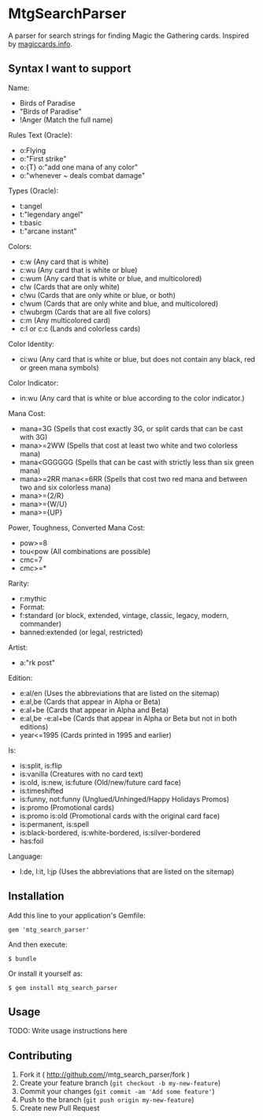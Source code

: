 # MtgSearchParser

A parser for search strings for finding Magic the Gathering cards. Inspired by
[magiccards.info](http://magiccards.info).

## Syntax I want to support

Name:

* Birds of Paradise
* "Birds of Paradise"
* !Anger (Match the full name)

Rules Text (Oracle):

* o:Flying
* o:"First strike"
* o:{T} o:"add one mana of any color"
* o:"whenever ~ deals combat damage"

Types (Oracle):

* t:angel
* t:"legendary angel"
* t:basic
* t:"arcane instant"

Colors:

* c:w (Any card that is white)
* c:wu (Any card that is white or blue)
* c:wum (Any card that is white or blue, and multicolored)
* c!w (Cards that are only white)
* c!wu (Cards that are only white or blue, or both)
* c!wum (Cards that are only white and blue, and multicolored)
* c!wubrgm (Cards that are all five colors)
* c:m (Any multicolored card)
* c:l or c:c (Lands and colorless cards)

Color Identity:

* ci:wu (Any card that is white or blue, but does not contain any black, red or green mana symbols)

Color Indicator:

* in:wu (Any card that is white or blue according to the color indicator.)

Mana Cost:

* mana=3G (Spells that cost exactly 3G, or split cards that can be cast with 3G)
* mana>=2WW (Spells that cost at least two white and two colorless mana)
* mana<GGGGGG (Spells that can be cast with strictly less than six green mana)
* mana>=2RR mana<=6RR (Spells that cost two red mana and between two and six colorless mana)
* mana>={2/R}
* mana>={W/U}
* mana>={UP}

Power, Toughness, Converted Mana Cost:

* pow>=8
* tou<pow (All combinations are possible)
* cmc=7
* cmc>=*

Rarity:

* r:mythic
* Format:
* f:standard (or block, extended, vintage, classic, legacy, modern, commander)
* banned:extended (or legal, restricted)

Artist:

* a:"rk post"

Edition:

* e:al/en (Uses the abbreviations that are listed on the sitemap)
* e:al,be (Cards that appear in Alpha or Beta)
* e:al+be (Cards that appear in Alpha and Beta)
* e:al,be -e:al+be (Cards that appear in Alpha or Beta but not in both editions)
* year<=1995 (Cards printed in 1995 and earlier)

Is:

* is:split, is:flip
* is:vanilla (Creatures with no card text)
* is:old, is:new, is:future (Old/new/future card face)
* is:timeshifted
* is:funny, not:funny (Unglued/Unhinged/Happy Holidays Promos)
* is:promo (Promotional cards)
* is:promo is:old (Promotional cards with the original card face)
* is:permanent, is:spell
* is:black-bordered, is:white-bordered, is:silver-bordered
* has:foil

Language:

* l:de, l:it, l:jp (Uses the abbreviations that are listed on the sitemap)

## Installation

Add this line to your application's Gemfile:

    gem 'mtg_search_parser'

And then execute:

    $ bundle

Or install it yourself as:

    $ gem install mtg_search_parser

## Usage

TODO: Write usage instructions here

## Contributing

1. Fork it ( http://github.com/<my-github-username>/mtg_search_parser/fork )
2. Create your feature branch (`git checkout -b my-new-feature`)
3. Commit your changes (`git commit -am 'Add some feature'`)
4. Push to the branch (`git push origin my-new-feature`)
5. Create new Pull Request
